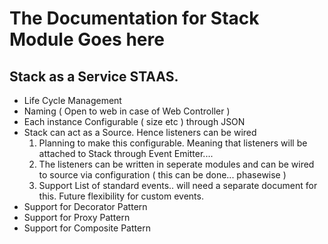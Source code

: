# The Documentation for Stack Module Goes here

## Stack as a Service STAAS. 

* Life Cycle Management
* Naming ( Open to web in case of Web Controller )
* Each instance Configurable ( size etc ) through JSON
* Stack can act as a Source. Hence listeners can be wired
  1. Planning to make this configurable. Meaning that listeners will be attached to Stack through Event Emitter....
  2. The listeners can be written in seperate modules and can be wired to source via configuration ( this can be done... phasewise )
  3. Support List of standard events.. will need a separate document for this. Future flexibility for custom events.
* Support for Decorator Pattern
* Support for Proxy Pattern 
* Support for Composite Pattern
